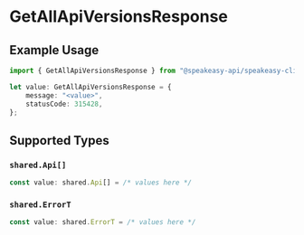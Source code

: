 # GetAllApiVersionsResponse

## Example Usage

```typescript
import { GetAllApiVersionsResponse } from "@speakeasy-api/speakeasy-client-sdk-typescript/sdk/models/operations";

let value: GetAllApiVersionsResponse = {
    message: "<value>",
    statusCode: 315428,
};
```

## Supported Types

### `shared.Api[]`

```typescript
const value: shared.Api[] = /* values here */
```

### `shared.ErrorT`

```typescript
const value: shared.ErrorT = /* values here */
```

